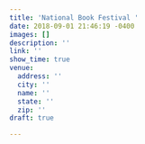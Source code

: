 ```yaml
---
title: 'National Book Festival '
date: 2018-09-01 21:46:19 -0400
images: []
description: ''
link: ''
show_time: true
venue:
  address: ''
  city: ''
  name: ''
  state: ''
  zip: ''
draft: true

---
```

